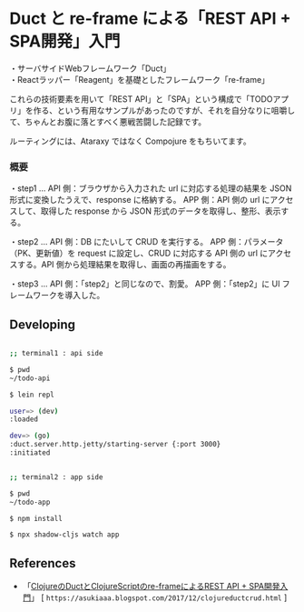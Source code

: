 # Duct と re-frame による「REST API + SPA開発」入門

・サーバサイドWebフレームワーク「Duct」<br>
・Reactラッパー「Reagent」を基礎としたフレームワーク「re-frame」<br>

これらの技術要素を用いて「REST API」と「SPA」という構成で「TODOアプリ」を作る、という有用なサンプルがあったのですが、それを自分なりに咀嚼して、ちゃんとお腹に落とすべく悪戦苦闘した記録です。<br>

ルーティングには、Ataraxy ではなく Compojure をもちいてます。<br>

### 概要

・step1  ... API 側：ブラウザから入力された url に対応する処理の結果を JSON 形式に変換したうえで、response に格納する。 APP 側：API 側の url にアクセスして、取得した response から JSON 形式のデータを取得し、整形、表示する。<br>

・step2  ... API 側：DB にたいして CRUD を実行する。 APP 側：パラメータ（PK、更新値）を request に設定し、CRUD に対応する API 側の url にアクセスする。API 側から処理結果を取得し、画面の再描画をする。<br>

・step3  ... API 側：「step2」と同じなので、割愛。 APP 側：「step2」に UI フレームワークを導入した。<br>

## Developing

```sh

;; terminal1 : api side

$ pwd
~/todo-api

$ lein repl

user=> (dev)
:loaded

dev=> (go)
:duct.server.http.jetty/starting-server {:port 3000}
:initiated

```

```sh

;; terminal2 : app side

$ pwd
~/todo-app

$ npm install

$ npx shadow-cljs watch app

```

## References

- 「[ClojureのDuctとClojureScriptのre-frameによるREST API + SPA開発入門][1]」 [ `https://asukiaaa.blogspot.com/2017/12/clojureductcrud.html` ]<br>

[1]: https://qiita.com/lagenorhynque/items/38537fa91300e0ac0070
